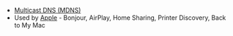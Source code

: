 * [Multicast DNS (MDNS)](http://en.wikipedia.org/wiki/Multicast_DNS)
 * Used by [Apple](https://support.apple.com/en-au/HT202944) - Bonjour, AirPlay, Home Sharing, Printer Discovery, Back to My Mac
